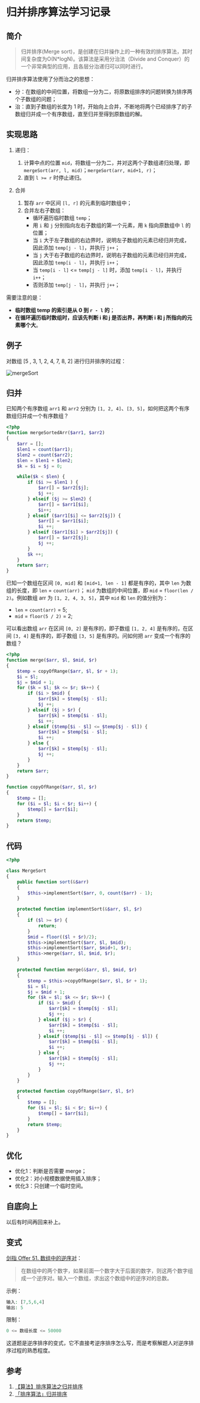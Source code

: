 # 归并排序算法学习记录

## 简介

> 归并排序(Merge sort)，是创建在归并操作上的一种有效的排序算法，其时间复杂度为O(N*logN)。该算法是采用分治法（Divide and Conquer）的一个非常典型的应用，且各层分治递归可以同时进行。

归并排序算法使用了分而治之的思想：

- 分：在数组的中间位置，将数组一分为二，将原数组排序的问题转换为排序两个子数组的问题；
- 治：直到子数组的长度为 1 时，开始向上合并，不断地将两个已经排序了的子数组归并成一个有序数组，直至归并至得到原数组的解。

## 实现思路

1. 递归：
   1. 计算中点的位置 `mid`，将数组一分为二，并对这两个子数组递归处理，即 `mergeSort(arr, l, mid)`；`mergeSort(arr, mid+1, r)`；
   2. 直到 `l >= r` 时停止递归。

2. 合并
    1. 暂存 `arr` 中区间 `[l, r]` 的元素到临时数组中；
    2. 合并左右子数组：
        - 循环遍历临时数组 `temp`；
        - 用 `i` 和 `j` 分别指向左右子数组的第一个元素，用 `k` 指向原数组中 `l` 的位置；
        - 当 `i` 大于左子数组的右边界时，说明左子数组的元素已经归并完成，因此添加 `temp[j - l]`，并执行 `j++`；
        - 当 `j` 大于右子数组的右边界时，说明右子数组的元素已经归并完成，因此添加 `temp[i - l]`，并执行 `i++`；
        - 当 `temp[i - l]` <= `temp[j - l]` 时，添加 `temp[i - l]`，并执行 `i++`；
        - 否则添加 `temp[j - l]`，并执行 `j++`；

需要注意的是：

- **临时数组 temp 的索引是从 0 到 `r - l` 的**；
- **在循环遍历临时数组时，应该先判断 i 和 j 是否出界，再判断 i 和 j 所指向的元素哪个大**。

## 例子

对数组 [5 , 3, 1, 2, 4, 7, 8, 2] 进行归并排序的过程：

![mergeSort](../imgs/mergeSort.jpg)

## 归并

已知两个有序数组 `arr1` 和 `arr2` 分别为 `[1, 2, 4]`、`[3, 5]`，如何把这两个有序数组归并成一个有序数组？

```PHP
<?php
function mergeSortedArr($arr1, $arr2)
{
    $arr = [];
    $len1 = count($arr1);
    $len2 = count($arr2);
    $len = $len1 + $len2;
    $k = $i = $j = 0;

    while($k < $len) {
        if ($i >= $len1 ) {
            $arr[] = $arr2[$j];
            $j ++;
        } elseif ($j >= $len2) {
            $arr[] = $arr1[$i];
            $i++;
        } elseif ($arr1[$i] <= $arr2[$j]) {
            $arr[] = $arr1[$i];
            $i ++;
        } elseif ($arr1[$i] > $arr2[$j]) {
            $arr[] = $arr2[$j];
            $j ++;
        }
        $k ++;
    }
    return $arr;
}
```

已知一个数组在区间 `[0, mid]` 和 `[mid+1, len - 1]` 都是有序的，其中 `len` 为数组的长度，即 `len` = `count(arr)`； `mid` 为数组的中间位置，即 `mid` = `floor(len / 2)`。例如数组 arr 为 `[1, 2, 4, 3, 5]`，其中 `mid` 和 `len` 的值分别为：

- `len` = `count(arr)` = 5;
- `mid` = `floor(5 / 2)` = 2;

可以看出数组 `arr` 在区间 `[0, 2]` 是有序的，即子数组 `[1, 2, 4]` 是有序的，在区间 `[3, 4]` 是有序的，即子数组 `[3, 5]` 是有序的。问如何把 `arr` 变成一个有序的数组？

```PHP
<?php
function merge($arr, $l, $mid, $r)
{
    $temp = copyOfRange($arr, $l, $r + 1);
    $i = $l;
    $j = $mid + 1;
    for ($k = $l; $k <= $r; $k++) {
        if ($i > $mid) {
            $arr[$k] = $temp[$j - $l];
            $j ++;
        } elseif ($j > $r) {
            $arr[$k] = $temp[$i - $l];
            $i ++;
        } elseif ($temp[$i - $l] <= $temp[$j - $l]) {
            $arr[$k] = $temp[$i - $l];
            $i ++;
        } else {
            $arr[$k] = $temp[$j - $l];
            $j ++;
        }
    }
    return $arr;
}

function copyOfRange($arr, $l, $r)
{
    $temp = [];
    for ($i = $l; $i < $r; $i++) {
        $temp[] = $arr[$i];
    }
    return $temp;
}
```

## 代码

```PHP
<?php

class MergeSort
{
    public function sort(&$arr)
    {
        $this->implementSort($arr, 0, count($arr) - 1);
    }

    protected function implementSort(&$arr, $l, $r)
    {
        if ($l >= $r) {
            return;
        }
        $mid = floor(($l + $r)/2);
        $this->implementSort($arr, $l, $mid);
        $this->implementSort($arr, $mid+1, $r);
        $this->merge($arr, $l, $mid, $r);
    }

    protected function merge(&$arr, $l, $mid, $r)
    {
        $temp = $this->copyOfRange($arr, $l, $r + 1);
        $i = $l;
        $j = $mid + 1;
        for ($k = $l; $k <= $r; $k++) {
            if ($i > $mid) {
                $arr[$k] = $temp[$j - $l];
                $j ++;
            } elseif ($j > $r) {
                $arr[$k] = $temp[$i - $l];
                $i ++;
            } elseif ($temp[$i - $l] <= $temp[$j - $l]) {
                $arr[$k] = $temp[$i - $l];
                $i ++;
            } else {
                $arr[$k] = $temp[$j - $l];
                $j ++;
            }
        }
    }

    protected function copyOfRange($arr, $l, $r)
    {
        $temp = [];
        for ($i = $l; $i < $r; $i++) {
            $temp[] = $arr[$i];
        }
        return $temp;
    }
}
```

## 优化

- 优化1：判断是否需要 merge；
- 优化2：对小规模数据使用插入排序；
- 优化3：只创建一个临时空间。

## 自底向上

以后有时间再回来补上。

## 变式

[剑指 Offer 51. 数组中的逆序对](https://leetcode.cn/problems/shu-zu-zhong-de-ni-xu-dui-lcof/)：

> 在数组中的两个数字，如果前面一个数字大于后面的数字，则这两个数字组成一个逆序对。输入一个数组，求出这个数组中的逆序对的总数。

示例：

```PHP
输入: [7,5,6,4]
输出: 5
```

限制：

```PHP
0 <= 数组长度 <= 50000
```

这道题是逆序排序的变式，它不直接考逆序排序怎么写，而是考察解题人对逆序排序过程的熟悉程度。

## 参考

1. [【算法】排序算法之归并排序](https://zhuanlan.zhihu.com/p/124356219)
2. [「排序算法」归并排序](https://leetcode.cn/circle/article/zeM9YK/)